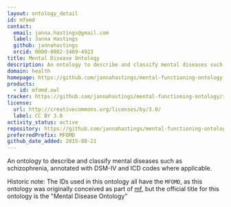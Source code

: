 ```yaml
---
layout: ontology_detail
id: mfomd
contact:
  email: janna.hastings@gmail.com
  label: Janna Hastings
  github: jannahastings
  orcid: 0000-0002-3469-4923
title: Mental Disease Ontology
description: An ontology to describe and classify mental diseases such as schizophrenia, annotated with DSM-IV and ICD codes where applicable
domain: health
homepage: https://github.com/jannahastings/mental-functioning-ontology
products:
  - id: mfomd.owl
tracker: https://github.com/jannahastings/mental-functioning-ontology/issues
license:
  url: http://creativecommons.org/licenses/by/3.0/
  label: CC BY 3.0
activity_status: active
repository: https://github.com/jannahastings/mental-functioning-ontology
preferredPrefix: MFOMD
github_date_added: 2015-08-21
---
```


An ontology to describe and classify mental diseases such as schizophrenia, annotated with DSM-IV and ICD codes where applicable.

Historic note: The IDs used in this ontology all have the `MFOMD`, as this ontology was originally conceived as part of [mf](mf.html), but the official title for this ontology is the "Mental Disease Ontology"
